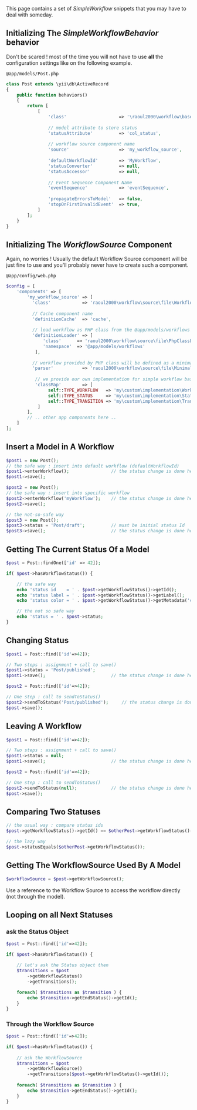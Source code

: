 
This page contains a set of *SimpleWorkflow* snippets that you may have to deal with someday. 

## Initializing The *SimpleWorkflowBehavior* behavior

Don't be scared ! most of the time you will not have to use **all** the configuration settings like 
on the following example.

`@app/models/Post.php`
```php
class Post extends \yii\db\ActiveRecord
{
    public function behaviors()
    {
        return [
        	[
	            'class'                    => '\raoul2000\workflow\base\SimpleWorkflowBehavior',
	            
	            // model attribute to store status 
	            'statusAttribute'          => 'col_status',
	            
	            // workflow source component name 
	            'source'                   => 'my_workflow_source',
	            
	            'defaultWorkflowId'        => 'MyWorkflow',
	            'statusConverter'          => null,
	            'statusAccessor'           => null,
	            
	            // Event Sequence Component Name
	            'eventSequence'            => 'eventSequence',
	            
	            'propagateErrorsToModel'   => false,
	            'stopOnFirstInvalidEvent'  => true,
			]
        ];
    }
}
```

## Initializing The *WorkflowSource* Component

Again, no worries ! Usually the default Workflow Source component will be just fine to use and you'll probably
never have to create such a component.

`@app/config/web.php`
```php
$config = [
    'components' => [
        'my_workflow_source' => [
          'class'            => 'raoul2000\workflow\source\file\WorkflowFileSource',
          
          // Cache component name
          'definitionCache'  => 'cache',
          
          // load workflow as PHP class from the @app/models/workflows namespace
          'definitionLoader' => [
              'class'      => 'raoul2000\workflow\source\file\PhpClassLoader',
              'namespace'  => '@app/models/workflows'
           ],
           
          // workflow provided by PHP class will be defined as a minimal array
          'parser'           => 'raoul2000\workflow\source\file\MinimalArrayParser',          
           
           // we provide our own implementation for simple workflow base objects
		   'classMap'        => [
				self::TYPE_WORKFLOW   => 'my\custom\implementation\Workflow',
				self::TYPE_STATUS     => 'my\custom\implementation\Status',
				self::TYPE_TRANSITION => 'my\custom\implementation\Transition'
			]	
        ],
        // .. other app components here ..
	]
];	
```
## Insert a Model in A Workflow

```php
$post1 = new Post();
// the safe way : insert into default workflow (defaultWorkflowId)
$post1->enterWorkflow();				// the status change is done here
$post1->save();

$post2 = new Post();
// the safe way : insert into specific workflow
$post2->enterWorkflow('myWorkflow');	// the status change is done here
$post2->save();

// the not-so-safe way
$post3 = new Post();
$post3->status = 'Post/draft'; 			// must be initial status Id
$post3->save();							// the status change is done here

```

## Getting The Current Status Of a Model 


```php
$post = Post::findOne(['id' => 42]);

if( $post->hasWorkflowStatus()) {

	// the safe way	
	echo 'status id    = ' . $post->getWorkflowStatus()->getId();
	echo 'status label = ' . $post->getWorkflowStatus()->getLabel();
	echo 'status color = ' . $post->getWorkflowStatus()->getMetadata('color');

	// the not so safe way
	echo 'status = ' . $post->status;
}
```

## Changing Status


```php
$post1 = Post::find(['id'=>42]);

// Two steps : assignment + call to save() 
$post1->status = 'Post/published';
$post1->save();							// the status change is done here

$post2 = Post::find(['id'=>42]);

// One step : call to sendToStatus()
$post2->sendToStatus('Post/published'); 	// the status change is done here
$post->save();
```

## Leaving A Workflow

```php
$post1 = Post::find(['id'=>42]);

// Two steps : assignment + call to save()
$post1->status = null;
$post1->save();							// the status change is done here

$post2 = Post::find(['id'=>42]);

// One step : call to sendToStatus()
$post2->sendToStatus(null);				// the status change is done here
$post->save();
```

## Comparing Two Statuses

```php
// the usual way : compare status ids
$post->getWorkflowStatus()->getId() == $otherPost->getWorkflowStatus()->getId();

// the lazy way
$post->statusEquals($otherPost->getWorkflowStatus());
```

## Getting The WorkflowSource Used By A Model

```php
$workflowSource = $post->getWorkflowSource();
```
Use a reference to the Workflow Source to access the workflow directly (not through the model). 

## Looping on all Next Statuses

### ask the Status Object

```php
$post = Post::find(['id'=>42]);

if( $post->hasWorkflowStatus()) {

	// let's ask the Status object then
	$transitions = $post
		->getWorkflowStatus()
		->getTransitions();
		
	foreach( $transitions as $transition ) {
		echo $transition->getEndStatus()->getId();
	}	
}
```

### Through the Workflow Source

```php
$post = Post::find(['id'=>42]);

if( $post->hasWorkflowStatus()) {
	
	// ask the WorkflowSource
	$transitions = $post
		->getWorkflowSource()
		->getTransitions($post->getWorkflowStatus()->getId());
		
	foreach( $transitions as $transition ) {
		echo $transition->getEndStatus()->getId();
	}	
}
```
